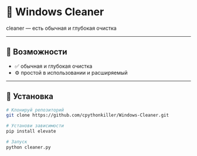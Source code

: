 # 🌟 Windows Cleaner

cleaner — есть обычная и глубокая очистка

---

## 🚀 Возможности

- ✅ обычная и глубокая очистка
- ⚙️ простой в использовании и расширяемый

---

## 🧰 Установка

```bash
# Клонируй репозиторий
git clone https://github.com/cpythonkiller/Windows-Cleaner.git

# Установи зависимости
pip install elevate

# Запуск
python cleaner.py
